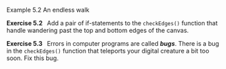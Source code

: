 <p class="main-text small-text">
    Example 5.2 An endless walk
</p>
<script type="text/p5" data-autoplay src="/sketches/chapter-5/endless-walk.js"></script>
<p class="main-text small-text">
    <strong>Exercise 5.2 &nbsp;</strong> Add a pair of if-statements to the <code>checkEdges()</code> function that handle wandering past the top and bottom edges of the canvas.
</p>
<p class="main-text small-text">
    <strong>Exercise 5.3 &nbsp;</strong> Errors in computer programs are called <strong><em>bugs</em></strong>. There is a bug in the <code>checkEdges()</code> function that teleports your digital creature a bit too soon. Fix this bug.
</p>